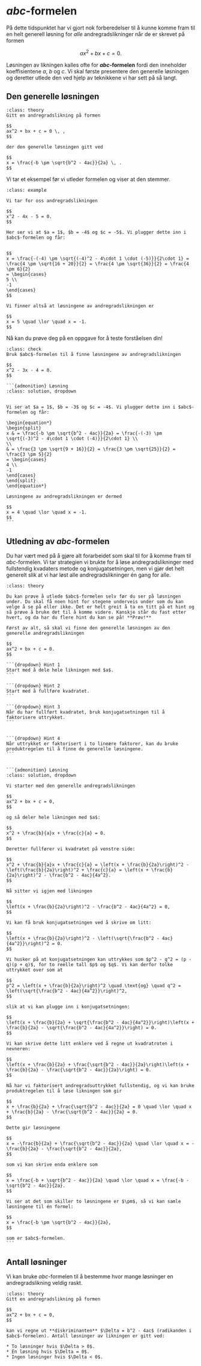 # $abc$-formelen

På dette tidspunktet har vi gjort nok forberedelser til å kunne komme fram til en helt generell løsning for *alle* andregradslikninger når de er skrevet på formen

$$
ax^2 + bx + c = 0.
$$

Løsningen av likningen kalles ofte for **$abc$-formelen** fordi den inneholder koeffisientene $a$, $b$ og $c$. Vi skal første presentere den generelle løsningen og deretter utlede den ved hjelp av teknikkene vi har sett på så langt.

## Den generelle løsningen

```{admonition} Setning: $abc$-formelen
:class: theory
Gitt en andregradslikning på formen

$$
ax^2 + bx + c = 0 \, ,
$$

der den generelle løsningen gitt ved

$$
x = \frac{-b \pm \sqrt{b^2 - 4ac}}{2a} \, .
$$
```

Vi tar et eksempel før vi utleder formelen og viser at den stemmer.

```{admonition} Eksempel 1: $abc$-formelen
:class: example

Vi tar for oss andregradslikningen

$$
x^2 - 4x - 5 = 0.
$$

Her ser vi at $a = 1$, $b = -4$ og $c = -5$. Vi plugger dette inn i $abc$-formelen og får:


$$
x = \frac{-(-4) \pm \sqrt{(-4)^2 - 4\cdot 1 \cdot (-5)}}{2\cdot 1} = \frac{4 \pm \sqrt{16 + 20}}{2} = \frac{4 \pm \sqrt{36}}{2} = \frac{4 \pm 6}{2} 
= \begin{cases}
5 \\
-1
\end{cases}
$$

Vi finner altså at løsningene av andregradslikningen er

$$
x = 5 \quad \lor \quad x = -1.
$$

```

Nå kan du prøve deg på en oppgave for å teste forståelsen din!

````{admonition} Underveisoppgave 1
:class: check
Bruk $abc$-formelen til å finne løsningene av andregradslikningen

$$
x^2 - 3x - 4 = 0.
$$

```{admonition} Løsning
:class: solution, dropdown


Vi ser at $a = 1$, $b = -3$ og $c = -4$. Vi plugger dette inn i $abc$-formelen og får:

\begin{equation*}
\begin{split}
x & = \frac{-b \pm \sqrt{b^2 - 4ac}}{2a} = \frac{-(-3) \pm \sqrt{(-3)^2 - 4\cdot 1 \cdot (-4)}}{2\cdot 1} \\
\\
& = \frac{3 \pm \sqrt{9 + 16}}{2} = \frac{3 \pm \sqrt{25}}{2} = \frac{3 \pm 5}{2}
= \begin{cases}
4 \\
-1
\end{cases}
\end{split}
\end{equation*}

Løsningene av andregradslikningen er dermed

$$
x = 4 \quad \lor \quad x = -1.
$$
```
````


## Utledning av $abc$-formelen
Du har vært med på å gjøre alt forarbeidet som skal til for å komme fram til $abc$-formelen. Vi tar strategien vi brukte for å løse andregradslikninger med fullstendig kvadaters metode og konjugatsetningen, men vi gjør det helt generelt slik at vi har løst alle andregradslikninger én gang for alle. 

````{admonition} Utledning av $abc$-formelen
:class: theory

Du kan prøve å utlede $abc$-formelen selv før du ser på løsningen under. Du skal få noen hint for stegene underveis under som du kan velge å se på eller ikke. Det er helt greit å ta en titt på et hint og så prøve å bruke det til å komme videre. Kanskje står du fast etter hvert, og da har du flere hint du kan se på! **Prøv!**

Først av alt, så skal vi finne den generelle løsningen av den generelle andregradslikningen

$$
ax^2 + bx + c = 0.
$$

```{dropdown} Hint 1
Start med å dele hele likningen med $a$.
```

```{dropdown} Hint 2
Start med å fullføre kvadratet. 
```

```{dropdown} Hint 3 
Når du har fullført kvadratet, bruk konjugatsetningen til å faktorisere uttrykket. 
```


```{dropdown} Hint 4
Når uttrykket er faktorisert i to lineære faktorer, kan du bruke produktregelen til å finne de generelle løsningene.
```


```{admonition} Løsning
:class: solution, dropdown

Vi starter med den generelle andregradslikningen

$$
ax^2 + bx + c = 0,
$$

og så deler hele likningen med $a$:

$$
x^2 + \frac{b}{a}x + \frac{c}{a} = 0.
$$

Deretter fullfører vi kvadratet på venstre side:

$$
x^2 + \frac{b}{a}x + \frac{c}{a} = \left(x + \frac{b}{2a}\right)^2 - \left(\frac{b}{2a}\right)^2 + \frac{c}{a} = \left(x + \frac{b}{2a}\right)^2 - \frac{b^2 - 4ac}{4a^2}.
$$

Nå sitter vi igjen med likningen

$$
\left(x + \frac{b}{2a}\right)^2 - \frac{b^2 - 4ac}{4a^2} = 0,
$$

Vi kan få bruk konjugatsetningen ved å skrive om litt:

$$
\left(x + \frac{b}{2a}\right)^2 - \left(\sqrt{\frac{b^2 - 4ac}{4a^2}}\right)^2 = 0.
$$

Vi husker på at konjugatsetningen kan uttrykkes som $p^2 - q^2 = (p - q)(p + q)$, for to reelle tall $p$ og $q$. Vi kan derfor tolke uttrykket over som at

$$
p^2 = \left(x + \frac{b}{2a}\right)^2 \quad \text{og} \quad q^2 = \left(\sqrt{\frac{b^2 - 4ac}{4a^2}}\right)^2,
$$

slik at vi kan plugge inn i konjugatsetningen:

$$
\left(x + \frac{b}{2a} + \sqrt{\frac{b^2 - 4ac}{4a^2}}\right)\left(x + \frac{b}{2a} - \sqrt{\frac{b^2 - 4ac}{4a^2}}\right) = 0.
$$

Vi kan skrive dette litt enklere ved å regne ut kvadratroten i nevneren:

$$
\left(x + \frac{b}{2a} + \frac{\sqrt{b^2 - 4ac}}{2a}\right)\left(x + \frac{b}{2a} - \frac{\sqrt{b^2 - 4ac}}{2a}\right) = 0.
$$

Nå har vi faktorisert andregradsuttrykket fullstendig, og vi kan bruke produktregelen til å løse likningen som gir

$$
x + \frac{b}{2a} + \frac{\sqrt{b^2 - 4ac}}{2a} = 0 \quad \lor \quad x + \frac{b}{2a} - \frac{\sqrt{b^2 - 4ac}}{2a} = 0.
$$

Dette gir løsningene

$$
x = -\frac{b}{2a} + \frac{\sqrt{b^2 - 4ac}}{2a} \quad \lor \quad x = -\frac{b}{2a} - \frac{\sqrt{b^2 - 4ac}}{2a},
$$

som vi kan skrive enda enklere som

$$
x = \frac{-b + \sqrt{b^2 - 4ac}}{2a} \quad \lor \quad x = \frac{-b - \sqrt{b^2 - 4ac}}{2a}.
$$

Vi ser at det som skiller to løsningene er $\pm$, så vi kan samle løsningene til én formel:

$$
x = \frac{-b \pm \sqrt{b^2 - 4ac}}{2a},
$$

som er $abc$-formelen.
```
````

## Antall løsninger
Vi kan bruke $abc$-formelen til å bestemme hvor mange løsninger en andregradslikning veldig raskt.

```{admonition} Setning: Antall løsninger for en andregradslikning
:class: theory
Gitt en andregradslikning på formen

$$
ax^2 + bx + c = 0,
$$

kan vi regne ut **diskriminanten** $\Delta = b^2 - 4ac$ (radikanden i $abc$-formelen). Antall løsninger av likningen er gitt ved:

* To løsninger hvis $\Delta > 0$.
* Én løsning hvis $\Delta = 0$.
* Ingen løsninger hvis $\Delta < 0$.
```
